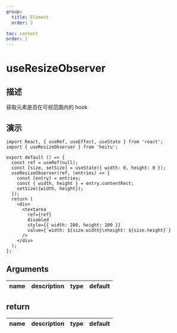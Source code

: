 ```yaml
---
group:
  title: Element
  order: 2

toc: content
order: 1
---
```

# useResizeObserver

## 描述

获取元素是否在可视范围内的 hook

## 演示


```tsx
import React, { useRef, useEffect, useState } from 'react';
import { useResizeObserver } from 'heitu';

export default () => {
  const ref = useRef(null);
  const [size, setSize] = useState({ width: 0, height: 0 });
  useResizeObserver(ref, (entries) => {
    const [entry] = entries;
    const { width, height } = entry.contentRect;
    setSize({width, height});
  });
  return (
    <div>
      <textarea
        ref={ref}
        disabled
        style={{ width: 200, height: 200 }}
        value={`width: ${size.width}\nheight: ${size.height}`}
      />
    </div>
  );
};
```

## Arguments

| name | description | type | default |
| ---- | ----------- | ---- | ------- |

## return

| name | description | type | default |
| ---- | ----------- | ---- | ------- |
